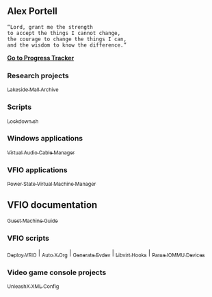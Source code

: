 ## Alex Portell

```
“Lord, grant me the strength
to accept the things I cannot change,
the courage to change the things I can,
and the wisdom to know the difference.”
```

[**Go to Progress Tracker**][github00]

### Research projects
[<sub>Lakeside Mall Archive</sub>][github05]

### Scripts
[<sub>Lockdown.sh</sub>][github07]

### Windows applications
[<sub>Virtual Audio Cable Manager</sub>][github11]

### VFIO applications
[<sub>Power State Virtual Machine Manager</sub>][github09]

## VFIO documentation
[<sub>Guest Machine Guide</sub>][github04]

### VFIO scripts
[<sub>Deploy VFIO</sub>][github02] | [<sub>Auto X.Org</sub>][github01] | [<sub>Generate Evdev</sub>][github03] | [<sub>Libvirt Hooks</sub>][github06] | [<sub>Parse IOMMU Devices</sub>][github08]

### Video game console projects
[<sub>UnleashX XML Config</sub>][github10]

[github00]: https://github.com/portellam/progress-tracker
[codeberg01]: https://codeberg.org/portellam/auto-xorg
[github01]:   https://github.com/portellam/auto-xorg
[codeberg02]: https://codeberg.org/portellam/deploy-VFIO
[github02]:   https://github.com/portellam/deploy-VFIO
[codeberg03]: https://codeberg.org/portellam/generate-evdev
[github03]:   https://github.com/portellam/generate-evdev
[codeberg04]: https://codeberg.org/portellam/guest-machine-guide
[github04]:   https://github.com/portellam/guest-machine-guide
[codeberg05]: https://codeberg.org/portellam/lakeside-mall-archive
[github05]:   https://github.com/portellam/lakeside-mall-archive
[codeberg06]: https://codeberg.org/portellam/libvirt-hooks
[github06]:   https://github.com/portellam/libvirt-hooks
[codeberg07]: https://github.com/portellam/lockdown.sh
[github07]:   https://github.com/portellam/lockdown.sh
[codeberg08]: https://codeberg.org/portellam/parse-iommu-devices
[github08]:   https://github.com/portellam/parse-iommu-devices
[codeberg09]: https://codeberg.org/portellam/powerstate-virtmanager
[github09]:   https://github.com/portellam/powerstate-virtmanager
[codeberg10]: https://codeberg.org/portellam/unleashx-xml-config
[github10]:   https://github.com/portellam/unleashx-xml-config
[codeberg11]: https://codeberg.org/portellam/vac-manager
[github11]:   https://github.com/portellam/vac-manager
